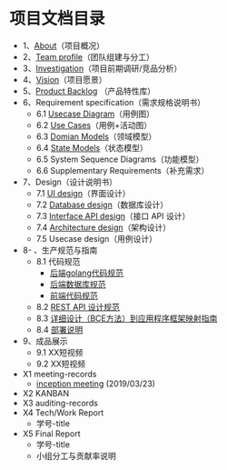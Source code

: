 # 项目文档目录
- 1、[About](about.md)（项目概况）
- 2、[Team profile](team-profile.md)（团队组建与分工）
- 3、[Investigation](产品调研文档_v1.0.md)（项目前期调研/竞品分析）
- 4、[Vision](vision.md)（项目愿景）
- 5、[Product Backlog](product_backlog.md) （产品特性库）
- 6、Requirement specification（需求规格说明书）
    - 6.1 [Usecase Diagram](use-case/README.md##用例图)（用例图）
    - 6.2 [Use Cases](use-case/README.md##用例)（用例+活动图）
    - 6.3 [Domian Models](domain-model/README.md)（领域模型）
    - 6.4 [State Models](state-models/README.md)（状态模型）
    - 6.5 System Sequence Diagrams（功能模型）
    - 6.6 Supplementary Requirements（补充需求）
- 7、Design（设计说明书）
    - 7.1 [UI design](https://org.modao.cc/app/f0ebac717798611817ec540d3532bab4#screen=sB92589E8A31557559884765)（界面设计）
    - 7.2 [Database design](imgs/db_design.png)（数据库设计）
    - 7.3 [Interface API design](api/README.md)（接口 API 设计）
    - 7.4 [Architecture design](SAD/SAD.md)（架构设计）
    - 7.5 Usecase design（用例设计）
- 8- 、生产规范与指南
    - 8.1 代码规范
      - [后端golang代码规范](后端代码规范.md#go语言编写规范)
      - [后端数据库规范](后端代码规范.md#数据库规范)
      - [前端代码规范](前端代码规范.md)
    - 8.2 [REST API 设计规范](后端代码规范.md#接口规范)
    - 8.3 [详细设计（BCE方法）到应用程序框架映射指南](BCE.md)
    - 8.4 [部署说明](https://github.com/swsad-dalaotelephone/SE-308/blob/master/%E5%AE%89%E8%A3%85%E5%8C%85%E4%B8%8E%E5%AE%89%E8%A3%85%E9%83%A8%E7%BD%B2%E8%AF%B4%E6%98%8E.md)
- 9、成品展示
    - 9.1 XX短视频
    - 9.2 XX短视频
- X1 meeting-records
    - [inception meeting](./meeting-record/inception-meeting) (2019/03/23)
- X2 KANBAN
- X3 auditing-records
- X4 Tech/Work Report
    - 学号-title
- X5 Final Report
    - 学号-title
    - 小组分工与贡献率说明